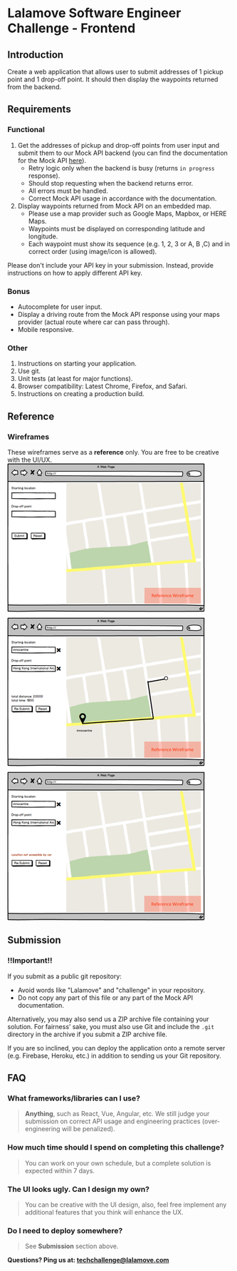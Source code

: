 # Lalamove Software Engineer Challenge - Frontend
## Introduction
Create a web application that allows user to submit addresses of 1 pickup point and 1 drop-off point.
It should then display the waypoints returned from the backend.
​
## Requirements
### Functional
1. Get the addresses of pickup and drop-off points from user input and submit them to our Mock API backend (you can find the documentation for the Mock API [here](https://github.com/lalamove/challenge/blob/master/mockApi/DOC.md)).
	- Retry logic only when the backend is busy (returns `in progress` response).
	- Should stop requesting when the backend returns error.
	- All errors must be handled.
	- Correct Mock API usage in accordance with the documentation.
2. Display waypoints returned from Mock API on an embedded map.
	- Please use a map provider such as Google Maps, Mapbox, or HERE Maps.
	- Waypoints must be displayed on corresponding latitude and longitude.
	- Each waypoint must show its sequence (e.g. 1, 2, 3 or A, B ,C) and in correct order (using image/icon is allowed).

Please don't include your API key in your submission. Instead, provide instructions on how to apply different API key.
​
### Bonus
  - Autocomplete for user input.
  - Display a driving route from the Mock API response using your maps provider (actual route where car can pass through).
  - Mobile responsive.
​
### Other
1. Instructions on starting your application.
2. Use git.
3. Unit tests (at least for major functions).
4. Browser compatibility: Latest Chrome, Firefox, and Safari.
5. Instructions on creating a production build.
​
## Reference
### Wireframes
These wireframes serve as a **reference** only. You are free to be creative with the UI/UX.  
![Wireframe](assets/llm-frontend-engineer-wireframe.png)
​
## Submission
### **!!Important!!**
If you submit as a public git repository:
- Avoid words like "Lalamove" and "challenge" in your repository.
- Do not copy any part of this file or any part of the Mock API documentation.  

Alternatively, you may also send us a ZIP archive file containing your solution. For fairness’ sake, you must also use Git and include the `.git` directory in the archive if you submit a ZIP archive file.

If you are so inclined, you can deploy the application onto a remote server (e.g. Firebase, Heroku, etc.) in addition to sending us your Git repository.
​
## FAQ
### What frameworks/libraries can I use?
> **Anything**, such as React, Vue, Angular, etc. We still judge your submission on correct API usage and engineering practices (over-engineering will be penalized).
### How much time should I spend on completing this challenge?
> You can work on your own schedule, but a complete solution is expected within 7 days.
### The UI looks ugly. Can I design my own?
> You can be creative with the UI design, also, feel free implement any additional features that you think will enhance the UX.
### Do I need to deploy somewhere?
> See **Submission** section above.
​

**Questions? Ping us at: [techchallenge@lalamove.com](mailto:techchallenge@lalamove.com)**
